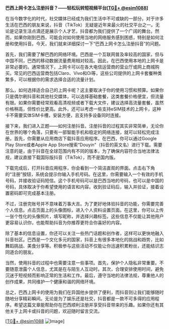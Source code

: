 **巴西上网卡怎么注册抖音？——轻松玩转短视频平台[[TG💪+ @esim1088](https://t.me/s/esim1088)]**

在当今数字化的时代，社交媒体已经成为我们生活中不可或缺的一部分。对于许多生活在巴西的朋友来说，抖音（TikTok）无疑是近年来最火的社交平台之一。无论是记录生活点滴还是展示个人才艺，抖音都为我们提供了一个广阔的舞台。然而，如果你刚到巴西，可能会对如何使用当地的网络服务感到困惑，特别是如何注册和使用抖音。今天，我们就来详细探讨一下“巴西上网卡怎么注册抖音”的问题。

首先，我们需要了解巴西的网络环境。巴西是一个互联网普及率较高的国家，但与中国不同，巴西的移动数据流量费用相对较高。因此，在巴西使用本地的上网卡是非常必要的。通常情况下，上网卡可以在各大电信运营商的营业厅或网上商城购买。常见的巴西运营商包括Claro、Vivo和Oi等，这些公司提供的上网卡套餐种类繁多，可以根据你的需求选择合适的流量计划。

那么，如何选择适合自己的上网卡呢？这主要取决于你的使用习惯和预算。如果你只是偶尔刷抖音和其他社交媒体，可以选择基础套餐，这类套餐价格便宜，但流量有限。如果你需要经常观看高清视频或者下载大文件，建议选择高流量套餐，虽然价格稍高，但性价比更高。此外，还可以考虑一些支持eSIM技术的上网卡，这种卡不需要实体SIM卡槽，安装方便，且支持多设备同时连接。

接下来，我们进入正题——如何注册抖音。注册抖音的过程其实非常简单，无论你在世界的哪个角落，只要有一部智能手机和稳定的网络连接，就可以轻松完成注册。首先，你需要从应用商店下载抖音应用程序。在巴西，你可以通过Google Play Store或者Apple App Store搜索“Douyin”（抖音的英文名）进行下载。需要注意的是，由于抖音在全球范围内有不同的版本，为了确保内容符合当地法律法规，建议直接下载国际版抖音（TikTok），而不是国内版。

下载完成后，打开抖音应用程序，你会看到一个简洁直观的界面。点击右下角的“注册”按钮，系统会提示你输入手机号码。在这里，你需要输入一个有效的手机号码，并接收验证码短信。这个手机号码可以是巴西当地的号码，也可以是中国的号码，具体取决于你希望使用的语言和内容。收到验证码后，输入并验证，接着设置密码即可完成基本注册。

不过，注册完账号并不意味着万事大吉。为了更好地体验抖音的功能，你需要完善个人信息。点击页面上的头像图标，进入个人资料设置页面。在这里，你可以上传一张个性化的头像照片，填写昵称，并选择兴趣标签。这些信息不仅能让其他用户更容易认识你，也能帮助抖音为你推荐更符合你喜好的内容。

除了基本的信息设置，你还可以关注一些热门话题和创作者，这样可以更快地融入抖音社区。巴西是一个文化多元的国家，抖音上有很多本地化的挑战和趋势，比如舞蹈挑战、美食分享等。积极参与这些活动不仅能让你迅速积累粉丝，还能结识志同道合的朋友。

当然，使用抖音的过程中也需要注意一些事项。首先，保护个人隐私非常重要。不要随意泄露个人信息，尤其是在与陌生人互动时。其次，合理安排使用时间，避免沉迷于短视频而影响正常的生活和工作。最后，遵守当地的法律法规，尊重他人的创作成果，共同维护一个健康和谐的网络环境。

总之，巴西上网卡的使用为我们在异国他乡提供了便利，而抖音则让我们能够随时随地分享精彩瞬间。无论是为了娱乐还是社交，抖音都是一款不可多得的应用程序。希望这篇文章能帮助你在巴西顺利注册并享受抖音带来的乐趣。如果你还有其他关于上网卡或抖音的问题，欢迎随时留言交流。

[[TG💪+ @esim1088](https://t.me/s/esim1088) ![Image](https://i.postimg.cc/4NQfJmqS/Snipaste-2025-05-13-00-14-12.png)]